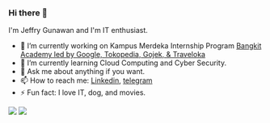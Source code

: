 ### Hi there 👋

I'm Jeffry Gunawan and I'm IT enthusiast.

- 🔭 I’m currently working on Kampus Merdeka Internship Program [Bangkit Academy led by Google, Tokopedia, Gojek, & Traveloka](https://grow.google/intl/id_id/bangkit/)
- 🌱 I’m currently learning Cloud Computing and Cyber Security.
- 💬 Ask me about anything if you want.
- 📫 How to reach me: [Linkedin](https://www.linkedin.com/in/jeffrygunawan/), [telegram](https://t.me/jeffanzos)
- ⚡ Fun fact: I love IT, dog, and movies.

<img src="https://github-readme-stats.vercel.app/api/top-langs/?username=jeffrywu28&layout=compact&theme=radical">
<img src="https://github-readme-stats.vercel.app/api?username=jeffrywu28&&show_icons=true&theme=react">
